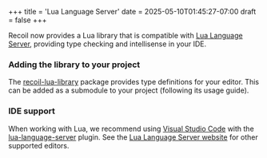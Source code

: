 +++
title = 'Lua Language Server'
date = 2025-05-10T01:45:27-07:00
draft = false
+++

Recoil now provides a Lua library that is compatible with [Lua Language Server](https://luals.github.io/), providing type checking and intellisense in your IDE.

### Adding the library to your project

The [recoil-lua-library](https://github.com/beyond-all-reason/recoil-lua-library) package provides type definitions for your editor. This can be added as a submodule to your project (following its usage guide).

### IDE support

When working with Lua, we recommend using [Visual Studio Code](https://code.visualstudio.com/) with the [lua-language-server](https://marketplace.visualstudio.com/items?itemName=sumneko.lua) plugin. See the [Lua Language Server website](https://luals.github.io/#install) for other supported editors.
